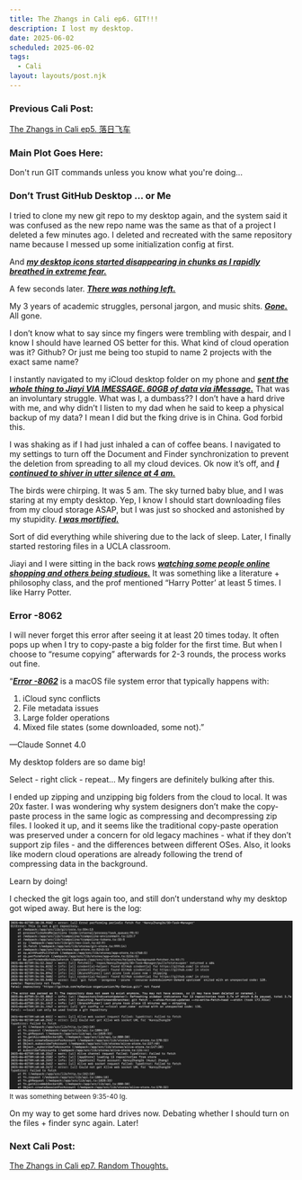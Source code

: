 ```yaml
---
title: The Zhangs in Cali ep6. GIT!!!
description: I lost my desktop.
date: 2025-06-02
scheduled: 2025-06-02
tags:
  - Cali
layout: layouts/post.njk
---
```


<h3>Previous Cali Post:</h3>
<a href="{{ '/posts/calistoryep5/' | url }}">The Zhangs in Cali ep5. 落日飞车</a>

<h3>Main Plot Goes Here:</h3>

Don't run GIT commands unless you know what you're doing...

<h3>Don’t Trust GitHub Desktop … or Me</h3>

I tried to clone my new git repo to my desktop again, and the system said it was confused as the new repo name was the same as that of a project I deleted a few minutes ago. I deleted and recreated with the same repository name because I messed up some initialization config at first.

And ***<u>my desktop icons started disappearing in chunks as I rapidly breathed in extreme fear.***</u>

A few seconds later. ***<u>There was nothing left.***</u>

My 3 years of academic struggles, personal jargon, and music shits. ***<u>Gone.***</u> All gone.

I don’t know what to say since my fingers were trembling with despair, and I know I should have learned OS better for this. What kind of cloud operation was it? Github? Or just me being too stupid to name 2 projects with the exact same name?

I instantly navigated to my iCloud desktop folder on my phone and ***<u>sent the whole thing to Jiayi VIA IMESSAGE. 60GB of data via iMessage.***</u> That was an involuntary struggle. What was I, a dumbass?? I don’t have a hard drive with me, and why didn’t I listen to my dad when he said to keep a physical backup of my data? I mean I did but the fking drive is in China. God forbid this.

I was shaking as if I had just inhaled a can of coffee beans. I navigated to my settings to turn off the Document and Finder synchronization to prevent the deletion from spreading to all my cloud devices. Ok now it’s off, and ***<u>I continued to shiver in utter silence at 4 am.***</u>

The birds were chirping. It was 5 am. The sky turned baby blue, and I was staring at my empty desktop. Yep, I know I should start downloading files from my cloud storage ASAP, but I was just so shocked and astonished by my stupidity. ***<u>I was mortified.***</u>

Sort of did everything while shivering due to the lack of sleep. Later, I finally started restoring files in a UCLA classroom.

Jiayi and I were sitting in the back rows ***<u>watching some people online shopping and others being studious.***</u> It was something like a literature + philosophy class, and the prof mentioned “Harry Potter’ at least 5 times. I like Harry Potter.

<h3>Error -8062</h3>

I will never forget this error after seeing it at least 20 times today. It often pops up when I try to copy-paste a big folder for the first time. But when I choose to “resume copying” afterwards for 2-3 rounds, the process works out fine.

“***<u>Error -8062***</u> is a macOS file system error that typically happens with:
1. iCloud sync conflicts
2. File metadata issues
3. Large folder operations
4. Mixed file states (some downloaded, some not).”

—Claude Sonnet 4.0

My desktop folders are so dame big!

Select - right click - repeat… My fingers are definitely bulking after this.

I ended up zipping and unzipping big folders from the cloud to local. It was 20x faster. I was wondering why system designers don’t make the copy-paste process in the same logic as compressing and decompressing zip files. I looked it up, and it seems like the traditional copy-paste operation was preserved under a concern for old legacy machines - what if they don’t support zip files - and the differences between different OSes. Also, it looks like modern cloud operations are already following the trend of compressing data in the background.

Learn by doing!

I checked the git logs again too, and still don’t understand why my desktop got wiped away. But here is the log:

![Git log](/img/blog4.0/git-log.png)
<small>It was something between 9:35-40 Ig.</small>

On my way to get some hard drives now. Debating whether I should turn on the files + finder sync again. Later!

<h3>Next Cali Post:</h3>
<a href="{{ '/posts/calistoryep7/' | url }}">The Zhangs in Cali ep7. Random Thoughts.</a>

